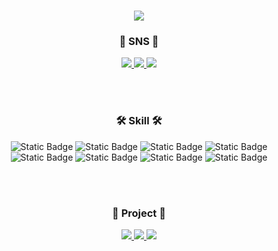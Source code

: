 <h1 align="center">
  <img src="https://capsule-render.vercel.app/api?type=transparent&fontColor=703ee5&text=Welcom%20to%20beommin's%20Github&height=150&fontSize=60&desc=FrontEnd%20Engineer&descAlignY=75&descAlign=60&animation=fadeIn" >
</h3>

<h3 align="center"> 💌 SNS 💌 </h3>
<p align="center">
  <a href="velog.io/@bmpark" target="_blank">
    <img src="https://img.shields.io/badge/velog-%2320C997?style=for-the-badge&logo=velog&logoColor=white">
  </a>
  <a href="http://beomlog.run.goorm.site" target="_blank">
    <img src="https://img.shields.io/badge/beomlog-%237957D5?style=for-the-badge&logo=buefy&logoColor=white">
  </a>
  <a href="mailto:club20608@gmail.com" target="_blank">
    <img src="https://img.shields.io/badge/gmail-%23EA4335?style=for-the-badge&logo=gmail&logoColor=white">
  </a>
</p>

</br>
</br>

<h3 align="center"> 🛠 Skill 🛠 </h3>
<p align="center"> 
  <img alt="Static Badge" src="https://img.shields.io/badge/javascript-%23F7DF1E?style=for-the-badge&logo=javascript&logoColor=white">
  <img alt="Static Badge" src="https://img.shields.io/badge/typescript-%233178C6?style=for-the-badge&logo=typescript&logoColor=white">
  <img alt="Static Badge" src="https://img.shields.io/badge/vue.js-%234FC08D?style=for-the-badge&logo=vuedotjs&logoColor=white">
  <img alt="Static Badge" src="https://img.shields.io/badge/nuxt.js-%2300DC82?style=for-the-badge&logo=nuxtdotjs&logoColor=white">
  <img alt="Static Badge" src="https://img.shields.io/badge/node.js-%23339933?style=for-the-badge&logo=nodedotjs&logoColor=white">
  <img alt="Static Badge" src="https://img.shields.io/badge/MSSQL-%23CC2927?style=for-the-badge&logo=microsoftsqlserver&logoColor=white">
  <img alt="Static Badge" src="https://img.shields.io/badge/postgresql-%234169E1?style=for-the-badge&logo=postgresql&logoColor=white">
  <img alt="Static Badge" src="https://img.shields.io/badge/firebase-%23FFCA28?style=for-the-badge&logo=firebase&logoColor=white">
</p>

</br>
</br>

<h3 align="center"> 🌟 Project 🌟 </h3>
<p align="center"> 
  <a href="https://aboutme2.web.app/" target="_blank">
    <img src="https://img.shields.io/badge/aboutme-%236DB33F?style=for-the-badge">
  </a>
  <a href="https://what-is-my-team.web.app/" target="_blank">
    <img src="https://img.shields.io/badge/whatismyteam-%23232F3E?style=for-the-badge">
  </a>
  <a href="https://www.npmjs.com/package/beomtil" target="_blank">
    <img src="https://img.shields.io/badge/beomtil-%237957D5?style=for-the-badge&logo=jpa&logoColor=white">
  </a>
</p>
<!--
**ParkBeomMin/ParkBeomMin** is a ✨ _special_ ✨ repository because its `README.md` (this file) appears on your GitHub profile.

Here are some ideas to get you started:

- 🔭 I’m currently working on ...
- 🌱 I’m currently learning ...
- 👯 I’m looking to collaborate on ...
- 🤔 I’m looking for help with ...
- 💬 Ask me about ...
- 📫 How to reach me: ...
- 😄 Pronouns: ...
- ⚡ Fun fact: ...

참고
https://shields.io/badges
https://simpleicons.org/
https://velog.io/@jmjgirl/Github-profile-%EA%BE%B8%EB%AF%B8%EA%B8%B0
-->
